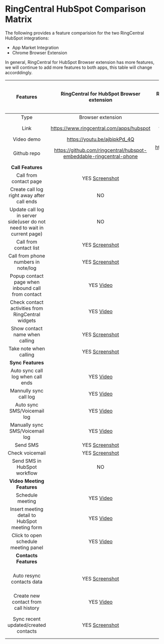 # RingCentral HubSpot Comparison Matrix

The following provides a feature comparision for the two RingCentral HubSpot integrations:

* App Market Integration
* Chrome Browser Extension

In general, RingCentral for HubSpot Browser extension has more features, we will continue to add more features to both apps, this table will change accorddingly.

| Features       | RingCentral for HubSpot Browser extension            |  RingCentral for HubSpot in HubSpot app market(native app) | Is it can be done in native app | Is it can be done in Chrome extension
:---------------:|:----------------------------------------------------:|:-----------------------------------------------:|:-----------------------------------------------:|:-----------------------------------------------:
Type | Browser extension | HubSpot app
Link | https://www.ringcentral.com/apps/hubspot | https://www.ringcentral.com/apps/call-with-ringcentral-for-hubspot | - | -
Video demo | https://youtu.be/ajbipkPd_4Q | https://youtu.be/Jug5NL4B_AA | - | -
Github repo | https://github.com/ringcentral/hubspot-embeddable-ringcentral-phone | https://github.com/ringcentral/ringcentral-integration-for-hubspot (for issue tracking only, no code) | - | -
 | **Call Features** | 
Call from contact page | YES [Screenshot](screenshots/hs-click-to-call-min.png) | YES [Screenshot](screenshots/hsi-click-2-call-min.png) | YES | YES
Create call log right away after call ends | NO | YES | YES | YES
Update call log in server side(user do not need to wait in current page) | NO | NO | YES | YES
Call from contact list | YES [Screenshot](screenshots/hs-call-from-contact-list-min.png) | NO | NO | YES
Call from phone numbers in note/log | YES [Screenshot](screenshots/hs-call-from-call-log-min.png) | NO | NO | YES
Popup contact page when inbound call from contact | YES [Video](https://youtu.be/ajbipkPd_4Q?t=298) | NO | NO | YES
Check contact activities from RingCentral widgets | YES [Video](https://youtu.be/ajbipkPd_4Q?t=76) | NO | NO | YES
Show contact name when calling | YES [Screenshot](screenshots/hs-show-name-min.png) | YES [Screenshot](screenshots/hsi-show-name-min.png) | YES | YES
Take note when calling | YES [Screenshot](screenshots/hs-show-name-min.png) | YES [Screenshot](screenshots/hsi-show-name-min.png) | YES | YES
 | **Sync Features** |
Auto sync call log when call ends | YES [Video](https://youtu.be/ajbipkPd_4Q?t=158) | YES [Video](https://youtu.be/oZngYfBMOLc) | YES | YES
Mannully sync call log | YES [Video](https://youtu.be/ajbipkPd_4Q?t=98) | NO | YES | YES
Auto sync SMS/Voicemail log | YES [Video](https://youtu.be/ajbipkPd_4Q?t=316) | NO | NO | YES
Manually sync SMS/Voicemail log | YES [Video](https://youtu.be/ajbipkPd_4Q?t=145) | NO | YES | YES
Send SMS | YES [Screenshot](screenshots/hs-sms-min.png) | YES [Screenshot](screenshots/hsi-send-sms-min.png) | YES | YES
Check voicemail | YES [Screenshot](screenshots/hs-check-vm-min.png) | YES [Screenshot](screenshots/hsi-check-vm-min.png) | YES | YES
Send SMS in HubSpot workflow | NO | YES | YES | NO
 | **Video Meeting Features** |
Schedule meeting | YES [Video](https://youtu.be/ajbipkPd_4Q?t=356) | YES [Screenshot](screenshots/hsi-rcv-min.png) | YES | YES
Insert meeting detail to HubSpot meeting form | YES [Video](https://youtu.be/2T5F9Y-x63E?t=364) | NO [WIP](https://youtu.be/SQknT_A7jA0) | YES | YES
Click to open schedule meeting panel | YES [Video](https://youtu.be/ajbipkPd_4Q?t=356) | NO
 | **Contacts Features** |
Auto resync contacts data | YES [Screenshot](screenshots/hs-resync-contacts-min.png) | NO | YES(BUT Would like not to do it) | YES
Create new contact from call history | YES [Video](https://youtu.be/ajbipkPd_4Q?t=472) | NO | YES | YES
Sync recent updated/created contacts | YES [Screenshot](screenshots/hs-resync-contacts-min.png) | NO | YES(BUT Would like not to do it) | YES
